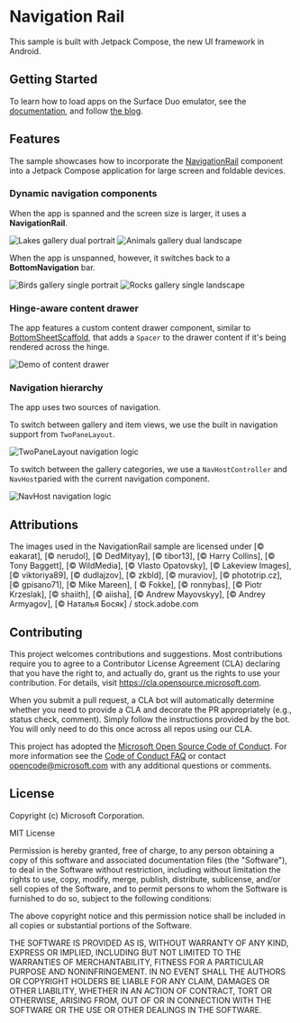 # Navigation Rail

This sample is built with Jetpack Compose, the new UI framework in Android.

## Getting Started

To learn how to load apps on the Surface Duo emulator, see the [documentation](https://docs.microsoft.com/dual-screen/android), and follow [the blog](https://devblogs.microsoft.com/surface-duo).

## Features

The sample showcases how to incorporate the [NavigationRail](https://material.io/components/navigation-rail) component into a Jetpack Compose application for large screen and foldable devices.

### Dynamic navigation components

When the app is spanned and the screen size is larger, it uses a **NavigationRail**.

![Lakes gallery dual portrait](screenshots/dual_portrait_lakes_placeholder.png)
![Animals gallery dual landscape](screenshots/dual_landscape_animals.png)

When the app is unspanned, however, it switches back to a **BottomNavigation** bar.

![Birds gallery single portrait](screenshots/single_portrait_birds.png)
![Rocks gallery single landscape](screenshots/single_landscape_rocks.png)

### Hinge-aware content drawer

The app features a custom content drawer component, similar to [BottomSheetScaffold](https://developer.android.com/reference/kotlin/androidx/compose/material/package-summary#BottomSheetScaffold(kotlin.Function1,androidx.compose.ui.Modifier,androidx.compose.material.BottomSheetScaffoldState,kotlin.Function0,kotlin.Function1,kotlin.Function0,androidx.compose.material.FabPosition,kotlin.Boolean,androidx.compose.ui.graphics.Shape,androidx.compose.ui.unit.Dp,androidx.compose.ui.graphics.Color,androidx.compose.ui.graphics.Color,androidx.compose.ui.unit.Dp,kotlin.Function1,kotlin.Boolean,androidx.compose.ui.graphics.Shape,androidx.compose.ui.unit.Dp,androidx.compose.ui.graphics.Color,androidx.compose.ui.graphics.Color,androidx.compose.ui.graphics.Color,androidx.compose.ui.graphics.Color,androidx.compose.ui.graphics.Color,kotlin.Function1)), that adds a `Spacer` to the drawer content if it's being rendered across the hinge.

![Demo of content drawer](screenshots/content_drawer_animation.gif)

### Navigation hierarchy

The app uses two sources of navigation.

To switch between gallery and item views, we use the built in navigation support from `TwoPaneLayout`.

![TwoPaneLayout navigation logic](screenshots/twopanelayout.png)

To switch between the gallery categories, we use a `NavHostController` and `NavHost`paried with the current navigation component.

![NavHost navigation logic](screenshots/navhost.png)

## Attributions

The images used in the NavigationRail sample are licensed under [© eakarat], [© nerudol], [© DedMityay], [© tibor13], [© Harry Collins], [© Tony Baggett], [© WildMedia], [© Vlasto Opatovsky], [© Lakeview Images], [© viktoriya89], [© dudlajzov], [© zkbld], [© muraviov], [© phototrip.cz], [© gpisano71], [© Mike Mareen], [	© Fokke], [© ronnybas], [© Piotr Krzeslak], [© shaiith], [© aiisha], [© Andrew Mayovskyy], [© Andrey Armyagov], [© Наталья Босяк] / stock.adobe.com

## Contributing

This project welcomes contributions and suggestions.  Most contributions require you to agree to a
Contributor License Agreement (CLA) declaring that you have the right to, and actually do, grant us
the rights to use your contribution. For details, visit https://cla.opensource.microsoft.com.

When you submit a pull request, a CLA bot will automatically determine whether you need to provide
a CLA and decorate the PR appropriately (e.g., status check, comment). Simply follow the instructions
provided by the bot. You will only need to do this once across all repos using our CLA.

This project has adopted the [Microsoft Open Source Code of Conduct](https://opensource.microsoft.com/codeofconduct/).
For more information see the [Code of Conduct FAQ](https://opensource.microsoft.com/codeofconduct/faq/) or
contact [opencode@microsoft.com](mailto:opencode@microsoft.com) with any additional questions or comments.

## License

Copyright (c) Microsoft Corporation.

MIT License

Permission is hereby granted, free of charge, to any person obtaining a copy of this software and associated documentation files (the "Software"), to deal in the Software without restriction, including without limitation the rights to use, copy, modify, merge, publish, distribute, sublicense, and/or sell copies of the Software, and to permit persons to whom the Software is furnished to do so, subject to the following conditions:

The above copyright notice and this permission notice shall be included in all copies or substantial portions of the Software.

THE SOFTWARE IS PROVIDED AS IS, WITHOUT WARRANTY OF ANY KIND, EXPRESS OR IMPLIED, INCLUDING BUT NOT LIMITED TO THE WARRANTIES OF MERCHANTABILITY, FITNESS FOR A PARTICULAR PURPOSE AND NONINFRINGEMENT. IN NO EVENT SHALL THE AUTHORS OR COPYRIGHT HOLDERS BE LIABLE FOR ANY CLAIM, DAMAGES OR OTHER LIABILITY, WHETHER IN AN ACTION OF CONTRACT, TORT OR OTHERWISE, ARISING FROM, OUT OF OR IN CONNECTION WITH THE SOFTWARE OR THE USE OR OTHER DEALINGS IN THE SOFTWARE.
